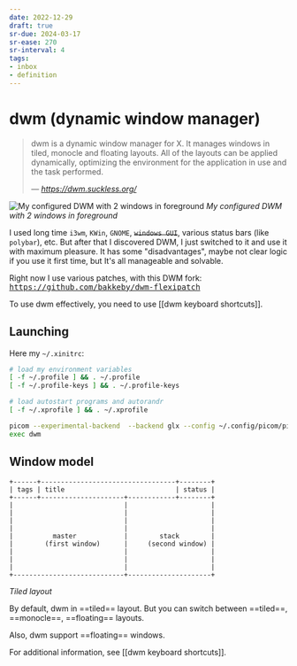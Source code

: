 ```yaml
---
date: 2022-12-29
draft: true
sr-due: 2024-03-17
sr-ease: 270
sr-interval: 4
tags:
- inbox
- definition
---
```


# dwm (dynamic window manager)

> dwm is a dynamic window manager for X. It manages windows in tiled, monocle
> and floating layouts. All of the layouts can be applied dynamically,
> optimizing the environment for the application in use and the task performed.
>
> &mdash; <cite>https://dwm.suckless.org/</cite>

![My configured DWM with 2 windows in foreground](../pasted_img_20230102033318.png)
_My configured DWM with 2 windows in foreground_

I used long time `i3wm`, `KWin`, `GNOME`, ~~`windows GUI`~~, various status bars
(like `polybar`), etc. But after that I discovered DWM, I just switched to it
and use it with maximum pleasure. It has some "disadvantages", maybe not clear
logic if you use it first time, but It's all manageable and solvable.

Right now I use various patches, with this DWM fork:
<kbd><https://github.com/bakkeby/dwm-flexipatch></kbd>

To use dwm effectively, you need to use [[dwm keyboard shortcuts]].

## Launching

Here my `~/.xinitrc`:

```bash
# load my environment variables
[ -f ~/.profile ] && . ~/.profile
[ -f ~/.profile-keys ] && . ~/.profile-keys

# load autostart programs and autorandr
[ -f ~/.xprofile ] && . ~/.xprofile

picom --experimental-backend  --backend glx --config ~/.config/picom/picom.conf -b
exec dwm
```

## Window model

```
+------+----------------------------------+--------+
| tags | title                            | status |
+------+---------------------+------------+--------+
|                            |                     |
|                            |                     |
|                            |                     |
|                            |                     |
|          master            |        stack        |
|        (first window)      |     (second window) |
|                            |                     |
|                            |                     |
|                            |                     |
+----------------------------+---------------------+
```

_Tiled layout_

By default, dwm in ==tiled== layout. But you can switch between ==tiled==,
==monocle==, ==floating== layouts.

Also, dwm support ==floating== windows.

For additional information, see [[dwm keyboard shortcuts]].
